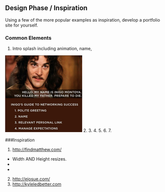 ## Design Phase / Inspiration
Using a few of the more popular examples as inspiration, develop a portfolio site for yourself.

### Common Elements
1. Intro splash including animation, name,
<img src="https://github.com/jacobpaine/jacobpaine.github.io/blob/master/images/inigo's%20guide.jpg" width="250px" height="250px" float="left">
2.
3.
4.
5.
6.
7.

###Inspiration
 1. http://findmatthew.com/
  * Width AND Height resizes.
  *
  *

 2. http://ejosue.com/
 3. http://kyleledbetter.com
